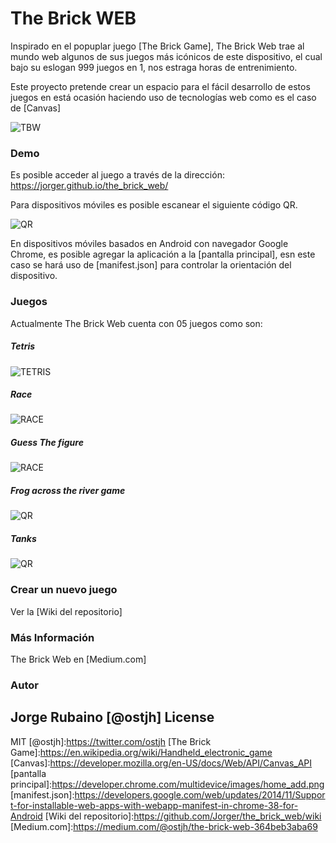 # The Brick WEB

Inspirado en el popuplar juego [The Brick Game], The Brick Web trae al mundo web algunos de sus juegos más icónicos de este dispositivo, el cual bajo su eslogan 999 juegos en 1, nos estraga horas de entrenimiento.

Este proyecto pretende crear un espacio para el fácil desarrollo de estos juegos en está ocasión haciendo uso de tecnologías web como es el caso de [Canvas]


![TBW](https://dl.dropboxusercontent.com/u/181689/imgBrick/TheBrickGame.png?a=2)

### Demo

Es posible acceder al juego a través de la dirección: https://jorger.github.io/the_brick_web/

Para dispositivos móviles es posible escanear el siguiente código QR.

![QR](https://dl.dropboxusercontent.com/u/181689/qrTheBrickWeb.png)

En dispositivos móviles basados en Android con navegador Google Chrome, es posible agregar la aplicación a la [pantalla principal], esn este caso se hará uso de [manifest.json] para controlar la orientación del dispositivo.

### Juegos

Actualmente The Brick Web cuenta con 05 juegos como son:

##### Tetris

![TETRIS](https://dl.dropboxusercontent.com/u/181689/imgBrick/TetrisGame.gif)

##### Race

![RACE](https://dl.dropboxusercontent.com/u/181689/imgBrick/RaceGame.gif)

##### Guess The figure

![RACE](https://dl.dropboxusercontent.com/u/181689/imgBrick/guessGame.gif)

##### Frog across the river game

![QR](https://dl.dropboxusercontent.com/u/181689/imgBrick/brickFrog.gif)

##### Tanks

![QR](https://dl.dropboxusercontent.com/u/181689/imgBrick/Tanks.gif)

### Crear un nuevo juego

Ver la [Wiki del repositorio]

### Más Información

The Brick Web en [Medium.com]

### Autor
Jorge Rubaino [@ostjh]
License
----
MIT
[@ostjh]:https://twitter.com/ostjh
[The Brick Game]:https://en.wikipedia.org/wiki/Handheld_electronic_game
[Canvas]:https://developer.mozilla.org/en-US/docs/Web/API/Canvas_API
[pantalla principal]:https://developer.chrome.com/multidevice/images/home_add.png
[manifest.json]:https://developers.google.com/web/updates/2014/11/Support-for-installable-web-apps-with-webapp-manifest-in-chrome-38-for-Android
[Wiki del repositorio]:https://github.com/Jorger/the_brick_web/wiki
[Medium.com]:https://medium.com/@ostjh/the-brick-web-364beb3aba69
